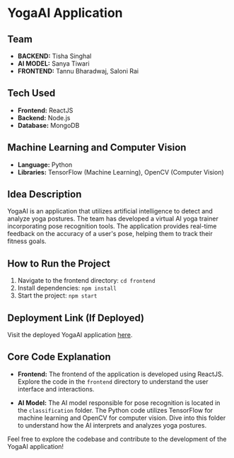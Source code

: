 # YogaAI Application

## Team
- **BACKEND:** Tisha Singhal
- **AI MODEL:** Sanya Tiwari
- **FRONTEND:** Tannu Bharadwaj, Saloni Rai

## Tech Used
- **Frontend:** ReactJS
- **Backend:** Node.js
- **Database:** MongoDB

## Machine Learning and Computer Vision
- **Language:** Python
- **Libraries:** TensorFlow (Machine Learning), OpenCV (Computer Vision)

## Idea Description
YogaAI is an application that utilizes artificial intelligence to detect and analyze yoga postures. The team has developed a virtual AI yoga trainer incorporating pose recognition tools. The application provides real-time feedback on the accuracy of a user's pose, helping them to track their fitness goals.

## How to Run the Project
1. Navigate to the frontend directory: `cd frontend`
2. Install dependencies: `npm install`
3. Start the project: `npm start`

## Deployment Link (If Deployed)
Visit the deployed YogaAI application [here](https://yoga-pose-v13.netlify.app/).

## Core Code Explanation
- **Frontend:** The frontend of the application is developed using ReactJS. Explore the code in the `frontend` directory to understand the user interface and interactions.

- **AI Model:** The AI model responsible for pose recognition is located in the `classification` folder. The Python code utilizes TensorFlow for machine learning and OpenCV for computer vision. Dive into this folder to understand how the AI interprets and analyzes yoga postures.

Feel free to explore the codebase and contribute to the development of the YogaAI application!

